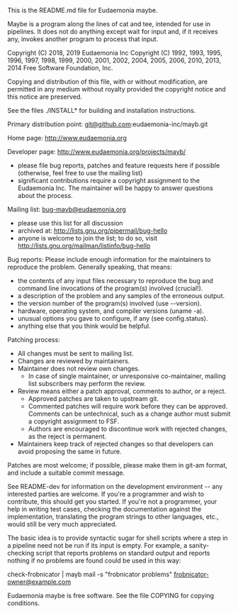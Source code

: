 This is the README.md file for Eudaemonia maybe.

Maybe is a program along the lines of cat and tee, intended for use in
pipelines. It does not do anything except wait for input and, if it
receives any, invokes another program to process that input.

  Copyright (C) 2018, 2019 Eudaemonia Inc
  Copyright (C) 1992, 1993, 1995, 1996, 1997, 1998, 1999, 2000, 2001,
  2002, 2004, 2005, 2006, 2010, 2013, 2014 Free Software Foundation,
  Inc.

  Copying and distribution of this file, with or without modification,
  are permitted in any medium without royalty provided the copyright
  notice and this notice are preserved.

See the files ./INSTALL* for building and installation instructions.

Primary distribution point: git@github.com:eudaemonia-inc/mayb.git

Home page: http://www.eudaemonia.org

Developer page: http://www.eudaemonia.org/projects/mayb/
- please file bug reports, patches and feature requests here if
  possible (otherwise, feel free to use the mailing list)
- significant contributions require a copyright assignment to the
  Eudaemonia Inc. The maintainer will be happy to answer questions
  about the process.

Mailing list: bug-mayb@eudaemonia.org
- please use this list for all discussion
- archived at: http://lists.gnu.org/pipermail/bug-hello
- anyone is welcome to join the list; to do so, visit
  http://lists.gnu.org/mailman/listinfo/bug-hello

Bug reports:
 Please include enough information for the maintainers to reproduce the
 problem.  Generally speaking, that means:
- the contents of any input files necessary to reproduce the bug
  and command line invocations of the program(s) involved (crucial!).
- a description of the problem and any samples of the erroneous output.
- the version number of the program(s) involved (use --version).
- hardware, operating system, and compiler versions (uname -a).
- unusual options you gave to configure, if any (see config.status).
- anything else that you think would be helpful.

Patching process:
- All changes must be sent to mailing list.
- Changes are reviewed by maintainers.
- Maintainer does not review own changes.
  * In case of single maintainer, or unresponsive co-maintainer, mailing
    list subscribers may perform the review.
- Review means either a patch approval, comments to author, or a reject.
  * Approved patches are taken to upstream git.
  * Commented patches will require work before they can be approved.
    Comments can be untechnical, such as a change author must submit a
    copyright assignment to FSF.
  * Authors are encouraged to discontinue work with rejected changes, as
    the reject is permanent.
- Maintainers keep track of rejected changes so that developers can avoid
  proposing the same in future.

Patches are most welcome; if possible, please make them in git-am
format, and include a suitable commit message.

See README-dev for information on the development environment -- any
interested parties are welcome.  If you're a programmer and wish to
contribute, this should get you started.  If you're not a programmer,
your help in writing test cases, checking the documentation against the
implementation, translating the program strings to other languages,
etc., would still be very much appreciated.

The basic idea is to provide syntactic sugar for shell scripts where a
step in a pipeline need not be run if its input is empty. For example,
a sanity-checking script that reports problems on standard output and
reports nothing if no problems are found could be used in this way:

check-frobnicator | mayb mail -s "frobnicator problems" frobnicator-owner@example.com

Eudaemonia maybe is free software.  See the file COPYING for copying conditions.
